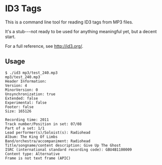 # ID3 Tags

This is a command line tool for reading ID3 tags from MP3 files.

It's a stub---not ready to be used for anything meaningful yet, but a decent start.

For a full reference, see http://id3.org/.


## Usage

    $ ./id3 mp3/test_240.mp3
    mp3/test_240.mp3
    Header Information:
    Version: 4
    MinorVersion: 0
    Unsynchronization: true
    Extended: false
    Experimental: false
    Footer: false
    Size: 165126

    Recording time: 2011
    Track number/Position in set: 07/08
    Part of a set: 1/1
    Lead performer(s)/Soloist(s): Radiohead
    Album: The King Of Limbs
    Band/orchestra/accompaniment: Radiohead
    Title/songname/content description: Give Up The Ghost
    ISRC (international standard recording code): GBU4B1100009
    Content type: Alternative
    Frame is not text frame (APIC)

